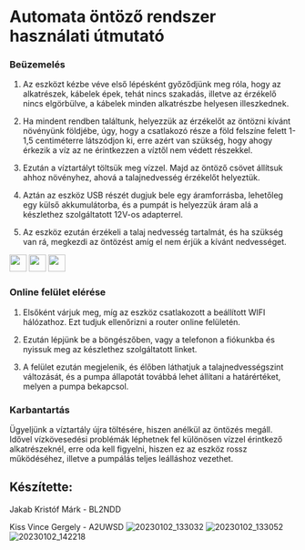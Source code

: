 # Automata öntöző rendszer használati útmutató

### Beüzemelés

1. Az eszközt kézbe véve első lépésként győződjünk meg róla, hogy az alkatrészek, 
kábelek épek, tehát nincs szakadás, illetve az érzékelő nincs elgörbülve, a kábelek 
minden alkatrészbe helyesen illeszkednek.

2. Ha mindent rendben találtunk, helyezzük az érzékelőt az öntözni kívánt növényünk 
földjébe, úgy, hogy a csatlakozó része a föld felszíne felett 1-1,5 centiméterre 
látszódjon ki, erre azért van szükség, hogy ahogy érkezik a víz az ne érintkezzen a víztől 
nem védett részekkel. 

3. Ezután a víztartályt töltsük meg vízzel. Majd az öntöző csövet állítsuk ahhoz növényhez, 
ahová a talajnedvesség érzékelőt helyeztük.

4. Aztán az eszköz USB részét dugjuk bele egy áramforrásba, lehetőleg egy külső 
akkumulátorba, és a pumpát is helyezzük áram alá a készlethez szolgáltatott 12V-os 
adapterrel.

5. Az eszköz ezután érzékeli a talaj nedvesség tartalmát, és ha szükség van rá, megkezdi 
az öntözést amíg el nem érjük a kívánt nedvességet.

<picture>
 <img src="https://user-images.githubusercontent.com/121089926/210604169-20dcce7c-d3d4-4308-ade4-cdee1a6e0174.jpg" width="30">
</picture>
<picture>
 <img src="https://user-images.githubusercontent.com/121089926/210604187-2d500148-944f-4f1f-b71b-823989f6d470.jpg" width="30">
</picture>
<picture>
 <img src="https://user-images.githubusercontent.com/121089926/210604198-8ae72d32-5460-4da2-9ce0-43390b08d84e.jpg" width="30">
</picture>

### Online felület elérése

1. Elsőként várjuk meg, míg az eszköz csatlakozott a beállított WIFI hálózathoz. Ezt 
tudjuk ellenőrizni a router online felületén.

2. Ezután lépjünk be a böngészőben, vagy a telefonon a fiókunkba és nyissuk meg az 
készlethez szolgáltatott linket.

3. A felület ezután megjelenik, és élőben láthatjuk a talajnedvességszint változását, és a 
pumpa állapotát továbbá lehet állítani a határértéket, melyen a pumpa bekapcsol.

### Karbantartás

Ügyeljünk a víztartály újra töltésére, hiszen anélkül az öntözés megáll. Idővel vízkövesedési 
problémák léphetnek fel különösen vízzel érintkező alkatrészeknél, erre oda kell figyelni, 
hiszen ez az eszköz rossz működéséhez, illetve a pumpálás teljes leálláshoz vezethet.

## Készítette: 

Jakab Kristóf Márk - BL2NDD

Kiss Vince Gergely - A2UWSD
![20230102_133032](https://user-images.githubusercontent.com/121089926/210604169-20dcce7c-d3d4-4308-ade4-cdee1a6e0174.jpg)
![20230102_133052](https://user-images.githubusercontent.com/121089926/210604187-2d500148-944f-4f1f-b71b-823989f6d470.jpg)
![20230102_142218](https://user-images.githubusercontent.com/121089926/210604198-8ae72d32-5460-4da2-9ce0-43390b08d84e.jpg)
